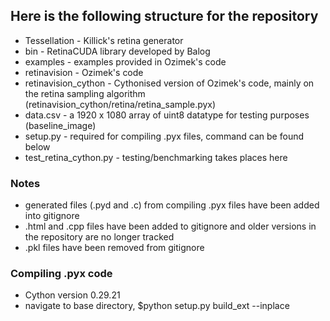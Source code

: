 ## Here is the following structure for the repository

* Tessellation - Killick's retina generator
* bin - RetinaCUDA library developed by Balog
* examples - examples provided in Ozimek's code
* retinavision - Ozimek's code
* retinavision_cython - Cythonised version of Ozimek's code, mainly on the retina sampling algorithm (retinavision_cython/retina/retina_sample.pyx)
* data.csv - a 1920 x 1080 array of uint8 datatype for testing purposes (baseline_image)
* setup.py - required for compiling .pyx files, command can be found below
* test_retina_cython.py - testing/benchmarking takes places here

### Notes

* generated files (.pyd and .c) from compiling .pyx files have been added into gitignore
* .html and .cpp files have been added to gitignore and older versions in the repository are no longer tracked
* .pkl files have been removed from gitignore

### Compiling .pyx code

* Cython version 0.29.21
* navigate to base directory, $python setup.py build_ext --inplace
